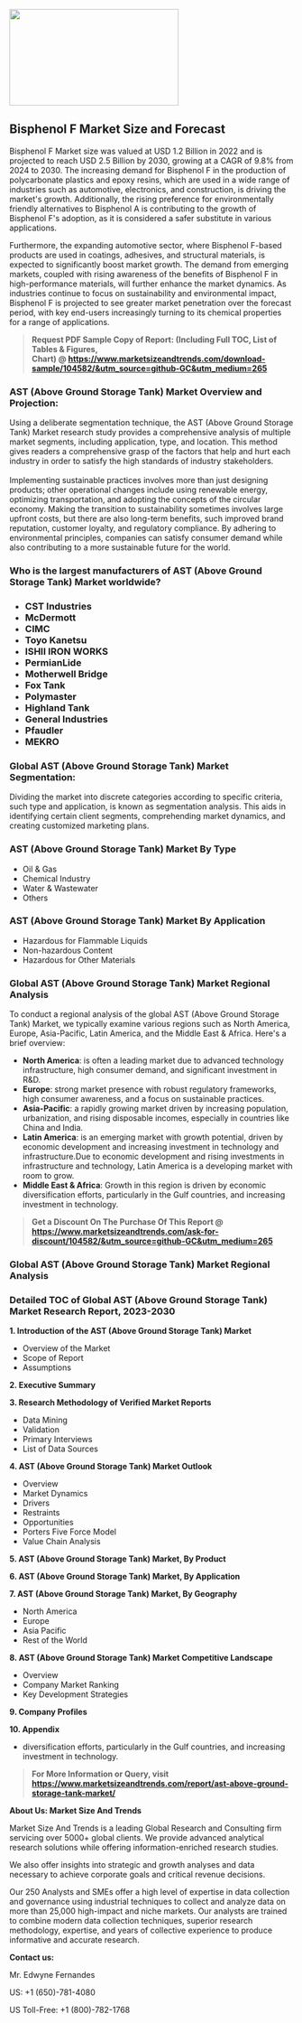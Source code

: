 <p><img class="alignnone size-medium wp-image-20088" src="https://ffe5etoiles.com/wp-content/uploads/2024/12/MST1-300x171.png" alt="" width="300" height="171" /></p><h2>Bisphenol F Market Size and Forecast</h2><p>Bisphenol F Market size was valued at USD 1.2 Billion in 2022 and is projected to reach USD 2.5 Billion by 2030, growing at a CAGR of 9.8% from 2024 to 2030. The increasing demand for Bisphenol F in the production of polycarbonate plastics and epoxy resins, which are used in a wide range of industries such as automotive, electronics, and construction, is driving the market's growth. Additionally, the rising preference for environmentally friendly alternatives to Bisphenol A is contributing to the growth of Bisphenol F's adoption, as it is considered a safer substitute in various applications.</p><p>Furthermore, the expanding automotive sector, where Bisphenol F-based products are used in coatings, adhesives, and structural materials, is expected to significantly boost market growth. The demand from emerging markets, coupled with rising awareness of the benefits of Bisphenol F in high-performance materials, will further enhance the market dynamics. As industries continue to focus on sustainability and environmental impact, Bisphenol F is projected to see greater market penetration over the forecast period, with key end-users increasingly turning to its chemical properties for a range of applications.</p></p><blockquote id="" class=""><strong>Request PDF Sample Copy of Report: (Including Full TOC, List of Tables &amp; Figures, Chart)&nbsp;@&nbsp;<strong><a href="https://www.marketsizeandtrends.com/download-sample/104582/&utm_source=github-GC&utm_medium=265" target="_blank">https://www.marketsizeandtrends.com/download-sample/104582/&utm_source=github-GC&utm_medium=265</a></strong></strong></blockquote><h3 id="" class="">AST (Above Ground Storage Tank) Market&nbsp;Overview and Projection:</h3><p id="" class="">Using a deliberate segmentation technique, the AST (Above Ground Storage Tank) Market research study provides a comprehensive analysis of multiple market segments, including application, type, and location. This method gives readers a comprehensive grasp of the factors that help and hurt each industry in order to satisfy the high standards of industry stakeholders. <br /> <br />Implementing sustainable practices involves more than just designing products; other operational changes include using renewable energy, optimizing transportation, and adopting the concepts of the circular economy. Making the transition to sustainability sometimes involves large upfront costs, but there are also long-term benefits, such improved brand reputation, customer loyalty, and regulatory compliance. By adhering to environmental principles, companies can satisfy consumer demand while also contributing to a more sustainable future for the world.</p><h3 id="" class="">Who is the largest manufacturers of&nbsp;AST (Above Ground Storage Tank) Market worldwide?</h3><h3 class=""><p><ul><li>CST Industries </li><li> McDermott </li><li> CIMC </li><li> Toyo Kanetsu </li><li> ISHII IRON WORKS </li><li> PermianLide </li><li> Motherwell Bridge </li><li> Fox Tank </li><li> Polymaster </li><li> Highland Tank </li><li> General Industries </li><li> Pfaudler </li><li> MEKRO</li></ul></p></h3><h3 id="" class="">Global&nbsp;AST (Above Ground Storage Tank) Market Segmentation:</h3><p id="" class="">Dividing the market into discrete categories according to specific criteria, such type and application, is known as segmentation analysis. This aids in identifying certain client segments, comprehending market dynamics, and creating customized marketing plans.</p><h3 id="" class="">AST (Above Ground Storage Tank) Market&nbsp;By Type</h3><p><p><ul><li>Oil & Gas</li><li> Chemical Industry</li><li> Water & Wastewater</li><li> Others</p></li></ul></p></p><h3 id="" class="">AST (Above Ground Storage Tank) Market&nbsp;By Application</h3><p class=""><p><ul><li>Hazardous for Flammable Liquids</li><li> Non-hazardous Content</li><li> Hazardous for Other Materials</li></ul></p></p><h3 id="" class="">Global AST (Above Ground Storage Tank) Market Regional Analysis</h3><p id="" class="">To conduct a regional analysis of the global AST (Above Ground Storage Tank) Market, we typically examine various regions such as North America, Europe, Asia-Pacific, Latin America, and the Middle East &amp; Africa. Here's a brief overview:</p><ul><li><strong>North America</strong>: is often a leading market due to advanced technology infrastructure, high consumer demand, and significant investment in R&amp;D.</li><li><strong>Europe</strong>: strong market presence with robust regulatory frameworks, high consumer awareness, and a focus on sustainable practices.</li><li><strong>Asia-Pacific</strong>: a rapidly growing market driven by increasing population, urbanization, and rising disposable incomes, especially in countries like China and India.</li><li><strong>Latin America</strong>: is an emerging market with growth potential, driven by economic development and increasing investment in technology and infrastructure.Due to economic development and rising investments in infrastructure and technology, Latin America is a developing market with room to grow.</li><li><strong>Middle East &amp; Africa</strong>: Growth in this region is driven by economic diversification efforts, particularly in the Gulf countries, and increasing investment in technology.</li></ul><blockquote id="" class=""><strong>Get a Discount On The Purchase Of This Report @ <strong><a href="https://www.marketsizeandtrends.com/ask-for-discount/104582/&utm_source=github-GC&utm_medium=265" target="_blank">https://www.marketsizeandtrends.com/ask-for-discount/104582/&utm_source=github-GC&utm_medium=265</a></strong></strong></blockquote><h3 id="" class="">Global AST (Above Ground Storage Tank) Market Regional Analysis</h3><h3 id="" class="">Detailed TOC of Global AST (Above Ground Storage Tank) Market Research Report, 2023-2030</h3><p id="" class=""><strong>1. Introduction of the AST (Above Ground Storage Tank) Market</strong></p><ul><li>Overview of the Market</li><li>Scope of Report</li><li>Assumptions</li></ul><p id="" class=""><strong>2. Executive Summary</strong></p><p id="" class=""><strong>3. Research Methodology of Verified Market Reports</strong></p><ul><li>Data Mining</li><li>Validation</li><li>Primary Interviews</li><li>List of Data Sources</li></ul><p id="" class=""><strong>4. AST (Above Ground Storage Tank) Market Outlook</strong></p><ul><li>Overview</li><li>Market Dynamics</li><li>Drivers</li><li>Restraints</li><li>Opportunities</li><li>Porters Five Force Model</li><li>Value Chain Analysis</li></ul><p id="" class=""><strong>5. AST (Above Ground Storage Tank) Market, By Product</strong></p><p id="" class=""><strong>6. AST (Above Ground Storage Tank) Market, By Application</strong></p><p id="" class=""><strong>7. AST (Above Ground Storage Tank) Market, By Geography</strong></p><ul><li>North America</li><li>Europe</li><li>Asia Pacific</li><li>Rest of the World</li></ul><p id="" class=""><strong>8. AST (Above Ground Storage Tank) Market Competitive Landscape</strong></p><ul><li>Overview</li><li>Company Market Ranking</li><li>Key Development Strategies</li></ul><p id="" class=""><strong>9. Company Profiles</strong></p><p id="" class=""><strong>10. Appendix</strong></p><ul><li>diversification efforts, particularly in the Gulf countries, and increasing investment in technology.</li></ul><blockquote id="" class=""><strong>For More Information or Query, visit <strong><strong><a href="https://www.marketsizeandtrends.com/report/ast-above-ground-storage-tank-market/" target="_blank">https://www.marketsizeandtrends.com/report/ast-above-ground-storage-tank-market/</a></strong></strong></strong></blockquote><p id="" class=""><strong>About Us: Market Size And Trends</strong></p><p id="" class="">Market Size And Trends is a leading Global Research and Consulting firm servicing over 5000+ global clients. We provide advanced analytical research solutions while offering information-enriched research studies.</p><p id="" class="">We also offer insights into strategic and growth analyses and data necessary to achieve corporate goals and critical revenue decisions.</p><p id="" class="">Our 250 Analysts and SMEs offer a high level of expertise in data collection and governance using industrial techniques to collect and analyze data on more than 25,000 high-impact and niche markets. Our analysts are trained to combine modern data collection techniques, superior research methodology, expertise, and years of collective experience to produce informative and accurate research.</p><p id="" class=""><strong>Contact us:</strong></p><p id="" class="">Mr. Edwyne Fernandes</p><p id="" class="">US: +1 (650)-781-4080</p><p id="" class="">US Toll-Free: +1 (800)-782-1768</p>
